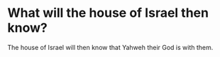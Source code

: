 # What will the house of Israel then know?

The house of Israel will then know that Yahweh their God is with them.
